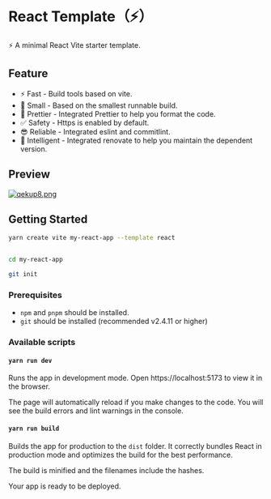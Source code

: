 # React Template（⚡️）

⚡️ A minimal React Vite starter template.

## Feature

-   ⚡️ Fast - Build tools based on vite.
-   👻 Small - Based on the smallest runnable build.
-   💄 Prettier - Integrated Prettier to help you format the code.
-   ✅ Safety - Https is enabled by default.
-   😎 Reliable - Integrated eslint and commitlint.
-   🤖 Intelligent - Integrated renovate to help you maintain the dependent version.

## Preview

[![qekup8.png](https://s1.ax1x.com/2022/03/20/qekup8.png)](https://imgtu.com/i/qekup8)

## Getting Started

```bash
yarn create vite my-react-app --template react


cd my-react-app

git init
```

### Prerequisites

-   `npm` and `pnpm` should be installed.
-   `git` should be installed (recommended v2.4.11 or higher)

### Available scripts

#### `yarn run dev`

Runs the app in development mode.
Open https://localhost:5173 to view it in the browser.

The page will automatically reload if you make changes to the code.
You will see the build errors and lint warnings in the console.

#### `yarn run build`

Builds the app for production to the `dist` folder.
It correctly bundles React in production mode and optimizes the build for the best performance.

The build is minified and the filenames include the hashes.

Your app is ready to be deployed.
